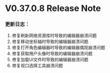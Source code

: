 # V0.37.0.8 Release Note

### 更新日志：

1. 修复刷新网络资源库时导致的编辑器崩溃问题
2. 修复移动坐标轴时导致的编辑器崩溃问题
3. 修复打开角色编辑器时导致的编辑器偶现崩溃问题
4. 修复获取用户头像时导致的编辑器崩溃问题
5. 修复加载UI文件时导致的编辑器崩溃问题
6. 修复视口选择工具崩溃问题
